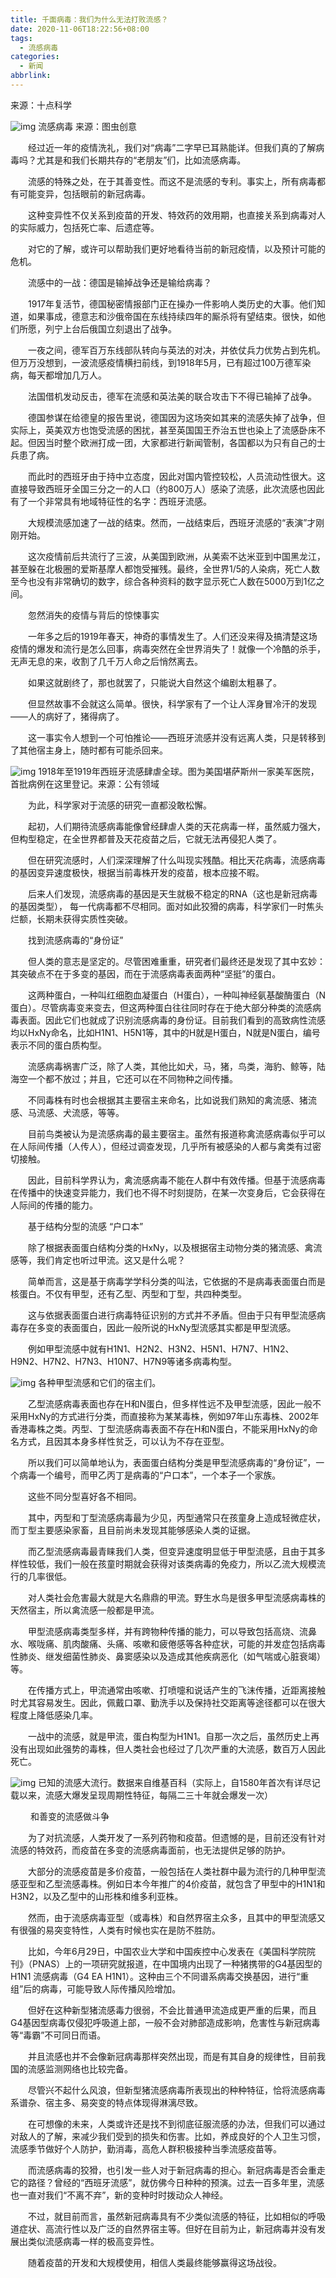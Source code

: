 ```yaml
---
title: 千面病毒：我们为什么无法打败流感？
date: 2020-11-06T18:22:56+08:00
tags:
  - 流感病毒
categories:
  - 新闻
abbrlink:
---
```


来源：十点科学

![img](https://cdn.jsdelivr.net/gh/yakeing/Documentation@main/Hexo/images/c093-kcaeqzx3394414.jpg)
流感病毒 来源：图虫创意

　　经过近一年的疫情洗礼，我们对“病毒”二字早已耳熟能详。但我们真的了解病毒吗？尤其是和我们长期共存的“老朋友”们，比如流感病毒。

　　流感的特殊之处，在于其善变性。而这不是流感的专利。事实上，所有病毒都有可能变异，包括眼前的新冠病毒。

　　这种变异性不仅关系到疫苗的开发、特效药的效用期，也直接关系到病毒对人的实际威力，包括死亡率、后遗症等。

　　对它的了解，或许可以帮助我们更好地看待当前的新冠疫情，以及预计可能的危机。

　　流感中的一战：德国是输掉战争还是输给病毒？

　　1917年复活节，德国秘密情报部门正在操办一件影响人类历史的大事。他们知道，如果事成，德意志和沙俄帝国在东线持续四年的厮杀将有望结束。很快，如他们所愿，列宁上台后俄国立刻退出了战争。

　　一夜之间，德军百万东线部队转向与英法的对决，并依仗兵力优势占到先机。但万万没想到，一波流感疫情横扫前线，到1918年5月，已有超过100万德军染病，每天都增加几万人。

　　法国借机发动反击，德军在流感和英法美的联合攻击下不得已输掉了战争。

　　德国参谋在给德皇的报告里说，德国因为这场突如其来的流感失掉了战争，但实际上，英美双方也饱受流感的困扰，甚至英国国王乔治五世也染上了流感卧床不起。但因当时整个欧洲打成一团，大家都进行新闻管制，各国都以为只有自己的士兵患了病。

　　而此时的西班牙由于持中立态度，因此对国内管控较松，人员流动性很大。这直接导致西班牙全国三分之一的人口（约800万人）感染了流感，此次流感也因此有了一个非常具有地域特征性的名字：西班牙流感。

　　大规模流感加速了一战的结束。然而，一战结束后，西班牙流感的“表演”才刚刚开始。

　　这次疫情前后共流行了三波，从美国到欧洲，从美索不达米亚到中国黑龙江，甚至躲在北极圈的爱斯基摩人都饱受摧残。最终，全世界1/5的人染病，死亡人数至今也没有非常确切的数字，综合各种资料的数字显示死亡人数在5000万到1亿之间。

　　忽然消失的疫情与背后的惊悚事实

　　一年多之后的1919年春天，神奇的事情发生了。人们还没来得及搞清楚这场疫情的爆发和流行是怎么回事，病毒突然在全世界消失了！就像一个冷酷的杀手，无声无息的来，收割了几千万人命之后悄然离去。

　　如果这就剧终了，那也就罢了，只能说大自然这个编剧太粗暴了。

　　但显然故事不会就这么简单。很快，科学家有了一个让人浑身冒冷汗的发现——人的病好了，猪得病了。

　　这一事实令人想到一个可怕推论——西班牙流感并没有远离人类，只是转移到了其他宿主身上，随时都有可能杀回来。

![img](https://cdn.jsdelivr.net/gh/yakeing/Documentation@main/Hexo/images/4373-kcaeqzx3394563.jpg)
1918年至1919年西班牙流感肆虐全球。图为美国堪萨斯州一家美军医院，首批病例在这里登记。来源：公有领域

　　为此，科学家对于流感的研究一直都没敢松懈。

　　起初，人们期待流感病毒能像曾经肆虐人类的天花病毒一样，虽然威力强大，但构型稳定，在全世界都普及天花疫苗之后，它就无法再侵犯人类了。

　　但在研究流感时，人们深深理解了什么叫现实残酷。相比天花病毒，流感病毒的基因变异速度极快，根据当前毒株开发的疫苗，根本应接不暇。

　　后来人们发现，流感病毒的基因是天生就极不稳定的RNA（这也是新冠病毒的基因类型）， 每一代病毒都不尽相同。面对如此狡猾的病毒，科学家们一时焦头烂额，长期未获得实质性突破。

　　找到流感病毒的“身份证”

　　但人类的意志是坚定的。尽管困难重重，研究者们最终还是发现了其中玄妙：其突破点不在于多变的基因，而在于流感病毒表面两种“坚挺”的蛋白。

　　这两种蛋白，一种叫红细胞血凝蛋白（H蛋白），一种叫神经氨基酸酶蛋白（N蛋白）。尽管病毒变来变去，但这两种蛋白往往同时存在于绝大部分种类的流感病毒表面。因此它们也就成了识别流感病毒的身份证。目前我们看到的高致病性流感均以HxNy命名，比如H1N1、H5N1等，其中的H就是H蛋白，N就是N蛋白，编号表示不同的蛋白质构型。

　　流感病毒祸害广泛，除了人类，其他比如犬，马，猪，鸟类，海豹、鲸等，陆海空一个都不放过；并且，它还可以在不同物种之间传播。

　　不同毒株有时也会根据其主要宿主来命名，比如说我们熟知的禽流感、猪流感、马流感、犬流感，等等。

　　目前鸟类被认为是流感病毒的最主要宿主。虽然有报道称禽流感病毒似乎可以在人际间传播（人传人），但经过调查发现，几乎所有被感染的人都与禽类有过密切接触。

　　因此，目前科学界认为，禽流感病毒不能在人群中有效传播。但基于流感病毒在传播中的快速变异能力，我们也不得不时刻提防，在某一次变身后，它会获得在人际间的传播的能力。

　　基于结构分型的流感 “户口本”

　　除了根据表面蛋白结构分类的HxNy，以及根据宿主动物分类的猪流感、禽流感等，我们肯定也听过甲流。这又是什么呢？

　　简单而言，这是基于病毒学学科分类的叫法，它依据的不是病毒表面蛋白而是核蛋白。不仅有甲型，还有乙型、丙型和丁型，共四种类型。

　　这与依据表面蛋白进行病毒特征识别的方式并不矛盾。但由于只有甲型流感病毒存在多变的表面蛋白，因此一般所说的HxNy型流感其实都是甲型流感。

　　例如甲型流感中就有H1N1、H2N2、H3N2、H5N1、H7N7、H1N2、H9N2、H7N2、H7N3、H10N7、H7N9等诸多病毒构型。

![img](https://cdn.jsdelivr.net/gh/yakeing/Documentation@main/Hexo/images/d7af-kcaeqzx3394691.png)
各种甲型流感和它们的宿主们。

　　乙型流感病毒表面也存在H和N蛋白，但多样性远不及甲型流感，因此一般不采用HxNy的方式进行分类，而直接称为某某毒株，例如97年山东毒株、2002年香港毒株之类。丙型、丁型流感病毒表面不存在H和N蛋白，不能采用HxNy的命名方式，且因其本身多样性贫乏，可以认为不存在亚型。

　　所以我们可以简单地认为，表面蛋白结构分类是甲型流感病毒的“身份证”，一个病毒一个编号，而甲乙丙丁是病毒的“户口本”，一个本子一个家族。

　　这些不同分型喜好各不相同。

　　其中，丙型和丁型流感病毒最为少见，丙型通常只在孩童身上造成轻微症状，而丁型主要感染家畜，且目前尚未发现其能够感染人类的证据。

　　而乙型流感病毒最青睐我们人类，但变异速度明显低于甲型流感，且由于其多样性较低，我们一般在孩童时期就会获得对该类病毒的免疫力，所以乙流大规模流行的几率很低。

　　对人类社会危害最大就是大名鼎鼎的甲流。野生水鸟是很多甲型流感病毒株的天然宿主，所以禽流感一般都是甲流。

　　甲型流感病毒类型多样，并有跨物种传播的能力，可以导致包括高烧、流鼻水、喉咙痛、肌肉酸痛、头痛、咳嗽和疲倦感等各种症状，可能的并发症包括病毒性肺炎、继发细菌性肺炎、鼻窦感染以及造成其他疾病恶化（如气喘或心脏衰竭）等。

　　在传播方式上，甲流通常由咳嗽、打喷嚏和说话产生的飞沫传播，近距离接触时尤其容易发生。因此，佩戴口罩、勤洗手以及保持社交距离等途径都可以在很大程度上降低感染几率。

　　一战中的流感，就是甲流，蛋白构型为H1N1。自那一次之后，虽然历史上再没有出现如此强势的毒株，但人类社会也经过了几次严重的大流感，数百万人因此死亡。

![img](https://cdn.jsdelivr.net/gh/yakeing/Documentation@main/Hexo/images/7f27-kcaeqzx3394904.png)
已知的流感大流行。数据来自维基百科（实际上，自1580年首次有详尽记载以来，流感大爆发呈现周期性特征，每隔二三十年就会爆发一次）

　　 和善变的流感做斗争

　　为了对抗流感，人类开发了一系列药物和疫苗。但遗憾的是，目前还没有针对流感的特效药，而疫苗在多变的流感病毒面前，也无法提供足够的防护。

　　大部分的流感疫苗是多价疫苗，一般包括在人类社群中最为流行的几种甲型流感亚型和乙型流感毒株。例如日本今年推广的4价疫苗，就包含了甲型中的H1N1和H3N2，以及乙型中的山形株和维多利亚株。

　　然而，由于流感病毒亚型（或毒株）和自然界宿主众多，且其中的甲型流感又有很强的易突变特性，人类有时候也实在是防不胜防。

　　比如，今年6月29日，中国农业大学和中国疾控中心发表在《美国科学院院刊》（PNAS）上的一项研究就报道，在中国境内出现了一种猪携带的G4基因型的 H1N1 流感病毒（G4 EA H1N1）。这种由三个不同谱系病毒交换基因，进行“重组”后的病毒，可能导致人际传播风险增加。

　　但好在这种新型猪流感毒力很弱，不会比普通甲流造成更严重的后果，而且G4基因型病毒仅侵犯呼吸道上部，一般不会对肺部造成影响，危害性与新冠病毒等“毒霸”不可同日而语。

　　并且流感也并不会像新冠病毒那样突然出现，而是有其自身的规律性，目前我国的流感监测网络也比较完备。

　　尽管兴不起什么风浪，但新型猪流感病毒所表现出的种种特征，恰将流感病毒系谱杂、宿主多、易突变的特点体现得淋漓尽致。

　　在可想像的未来，人类或许还是找不到彻底征服流感的办法，但我们可以通过对敌人的了解，来减少我们受到的损失和伤害。比如，养成良好的个人卫生习惯，流感季节做好个人防护，勤消毒，高危人群积极接种当季流感疫苗等。

　　而流感病毒的狡猾，也引发一些人对于新冠病毒的担心。新冠病毒是否会重走它的路径？曾经的“西班牙流感”，就仿佛今日种种的预演。过去一百多年里，流感也一直对我们“不离不弃”，新的变种时时拨动众人神经。

　　不过，就目前而言，虽然新冠病毒具有不少类似流感的特征，比如相似的呼吸道症状、高流行性以及广泛的自然界宿主等。但好在目前为止，新冠病毒并没有发展出类似流感病毒一样的极高变异性。

　　随着疫苗的开发和大规模使用，相信人类最终能够赢得这场战役。